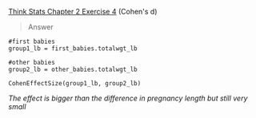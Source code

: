 [Think Stats Chapter 2 Exercise 4](http://greenteapress.com/thinkstats2/html/thinkstats2003.html#toc24) (Cohen's d)

> Answer 

```
#first babies
group1_lb = first_babies.totalwgt_lb

#other babies
group2_lb = other_babies.totalwgt_lb

CohenEffectSize(group1_lb, group2_lb)
```

*The effect is bigger than the difference in pregnancy length but still very small*
